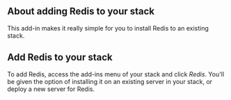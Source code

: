 

## About adding Redis to your stack
This add-in makes it really simple for you to install Redis to an existing stack.

## Add Redis to your stack
To add Redis, access the add-ins menu of your stack and click _Redis_. You'll be given the option of installing it on an existing server in your stack, or deploy a new server for Redis.